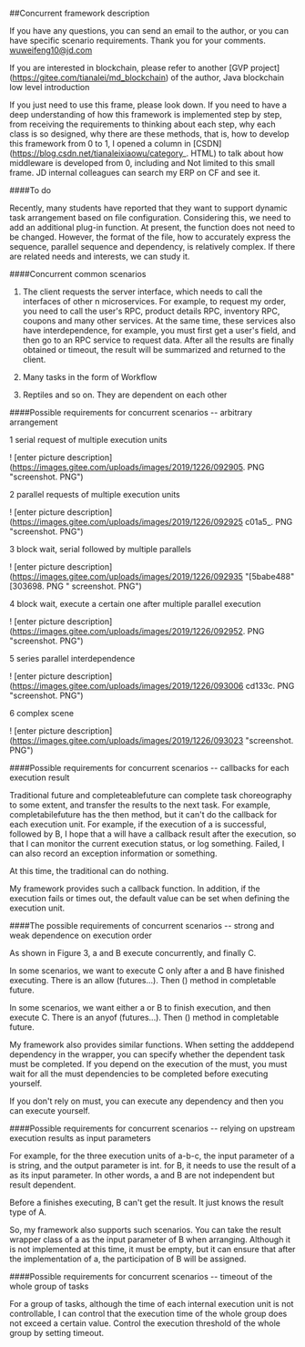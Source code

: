 ##Concurrent framework description

If you have any questions, you can send an email to the author, or you can have specific scenario requirements. Thank
you for your comments. wuweifeng10@jd.com

If you are interested in blockchain, please refer to another [GVP project] (https://gitee.com/tianalei/md_blockchain) of
the author, Java blockchain low level introduction

If you just need to use this frame, please look down. If you need to have a deep understanding of how this framework is
implemented step by step, from receiving the requirements to thinking about each step, why each class is so designed,
why there are these methods, that is, how to develop this framework from 0 to 1, I opened a column
in [CSDN] (https://blog.csdn.net/tianaleixiaowu/category_. HTML) to talk about how middleware is developed from 0,
including and Not limited to this small frame. JD internal colleagues can search my ERP on CF and see it.

####To do

Recently, many students have reported that they want to support dynamic task arrangement based on file configuration.
Considering this, we need to add an additional plug-in function. At present, the function does not need to be changed.
However, the format of the file, how to accurately express the sequence, parallel sequence and dependency, is relatively
complex. If there are related needs and interests, we can study it.

####Concurrent common scenarios

1. The client requests the server interface, which needs to call the interfaces of other n microservices. For example,
   to request my order, you need to call the user's RPC, product details RPC, inventory RPC, coupons and many other
   services. At the same time, these services also have interdependence, for example, you must first get a user's field,
   and then go to an RPC service to request data. After all the results are finally obtained or timeout, the result will
   be summarized and returned to the client.


2. Many tasks in the form of Workflow


3. Reptiles and so on. They are dependent on each other

####Possible requirements for concurrent scenarios -- arbitrary arrangement

1 serial request of multiple execution units

! [enter picture description] (https://images.gitee.com/uploads/images/2019/1226/092905. PNG "screenshot. PNG")

2 parallel requests of multiple execution units

! [enter picture description] (https://images.gitee.com/uploads/images/2019/1226/092925 c01a5_. PNG "screenshot. PNG")

3 block wait, serial followed by multiple parallels

! [enter picture description] (https://images.gitee.com/uploads/images/2019/1226/092935 "[5babe488" [303698. PNG "
screenshot. PNG")

4 block wait, execute a certain one after multiple parallel execution

! [enter picture description] (https://images.gitee.com/uploads/images/2019/1226/092952. PNG "screenshot. PNG")

5 series parallel interdependence

! [enter picture description] (https://images.gitee.com/uploads/images/2019/1226/093006 cd133c. PNG "screenshot. PNG")

6 complex scene

! [enter picture description] (https://images.gitee.com/uploads/images/2019/1226/093023 "screenshot. PNG")

####Possible requirements for concurrent scenarios -- callbacks for each execution result

Traditional future and completeablefuture can complete task choreography to some extent, and transfer the results to the
next task. For example, completabilefuture has the then method, but it can't do the callback for each execution unit.
For example, if the execution of a is successful, followed by B, I hope that a will have a callback result after the
execution, so that I can monitor the current execution status, or log something. Failed, I can also record an exception
information or something.

At this time, the traditional can do nothing.

My framework provides such a callback function. In addition, if the execution fails or times out, the default value can
be set when defining the execution unit.

####The possible requirements of concurrent scenarios -- strong and weak dependence on execution order

As shown in Figure 3, a and B execute concurrently, and finally C.

In some scenarios, we want to execute C only after a and B have finished executing. There is an allow (futures...).
Then () method in completable future.

In some scenarios, we want either a or B to finish execution, and then execute C. There is an anyof (futures...).
Then () method in completable future.

My framework also provides similar functions. When setting the adddepend dependency in the wrapper, you can specify
whether the dependent task must be completed. If you depend on the execution of the must, you must wait for all the must
dependencies to be completed before executing yourself.

If you don't rely on must, you can execute any dependency and then you can execute yourself.

####Possible requirements for concurrent scenarios -- relying on upstream execution results as input parameters

For example, for the three execution units of a-b-c, the input parameter of a is string, and the output parameter is
int. for B, it needs to use the result of a as its input parameter. In other words, a and B are not independent but
result dependent.

Before a finishes executing, B can't get the result. It just knows the result type of A.

So, my framework also supports such scenarios. You can take the result wrapper class of a as the input parameter of B
when arranging. Although it is not implemented at this time, it must be empty, but it can ensure that after the
implementation of a, the participation of B will be assigned.

####Possible requirements for concurrent scenarios -- timeout of the whole group of tasks

For a group of tasks, although the time of each internal execution unit is not controllable, I can control that the
execution time of the whole group does not exceed a certain value. Control the execution threshold of the whole group by
setting timeout.

